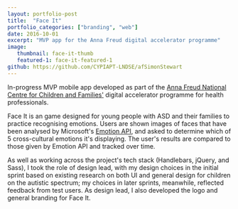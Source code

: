 ```yaml
---
layout: portfolio-post
title:  "Face It"
portfolio_categories: ["branding", "web"]
date: 2016-10-01
excerpt: "MVP app for the Anna Freud digital accelerator programme"
image:
   thumbnail: face-it-thumb
   featured-1: face-it-featured-1
github: https://github.com/CYPIAPT-LNDSE/afSimonStewart
---
```


In-progress MVP mobile app developed as part of the [Anna Freud National Centre for Children and Families'](http://www.annafreud.org/) digital accelerator programme for health professionals.

Face It is an game designed for young people with ASD and their families to practice recognising emotions. Users are shown images of faces that have been analysed by Microsoft's [Emotion API](https://www.microsoft.com/cognitive-services/en-us/emotion-api), and asked to determine which of 5 cross-cultural emotions it's displaying. The user's results are compared to those given by Emotion API and tracked over time.

As well as working across the project's tech stack (Handlebars, jQuery, and Sass), I took the role of design lead, with my design choices in the initial sprint based on existing research on both UI and general design for children on the autistic spectrum; my choices in later sprints, meanwhile, reflected feedback from test users. As design lead, I also developed the logo and general branding for Face It.
